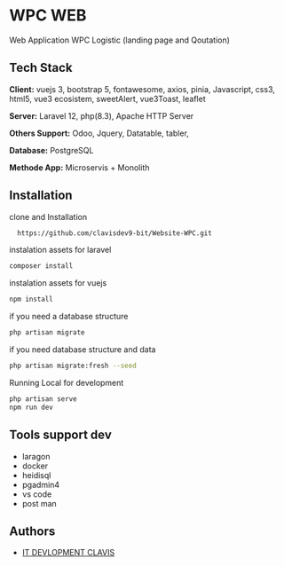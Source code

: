 
# WPC WEB

Web Application WPC Logistic (landing page and Qoutation)  


## Tech Stack

**Client:** vuejs 3, bootstrap 5, fontawesome, axios, pinia, Javascript, css3, html5, vue3 ecosistem, sweetAlert, vue3Toast, leaflet

**Server:** Laravel 12, php(8.3), Apache HTTP Server

**Others Support:** Odoo, Jquery, Datatable, tabler,  

**Database:** PostgreSQL

**Methode App:** Microservis + Monolith
## Installation

clone and Installation

```bash
  https://github.com/clavisdev9-bit/Website-WPC.git
```

instalation assets for laravel

```bash
composer install
```

instalation assets for vuejs

```bash
npm install
```

if you need a database structure

```bash
php artisan migrate
```

if you need database structure and data
```bash
php artisan migrate:fresh --seed
```

Running Local for development

```bash
php artisan serve
npm run dev
```


## Tools support dev

- laragon
- docker
- heidisql
- pgadmin4
- vs code
- post man

## Authors

- [IT DEVLOPMENT CLAVIS](https://www.clavis.co.id/)

